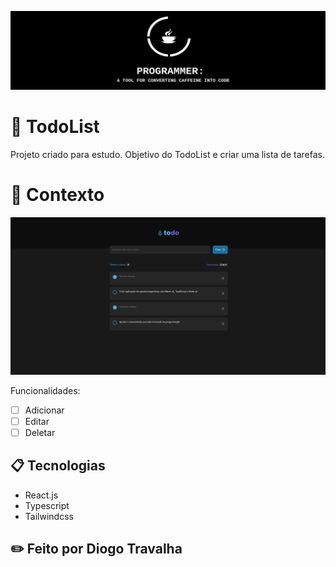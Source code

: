 ![Screenshot](banneradm.png)

# 🚀 TodoList

Projeto criado para estudo. Objetivo do TodoList e criar uma lista de tarefas.

# 🧠 Contexto

![Screenshot](todo.png)

Funcionalidades:

- [ ] Adicionar
- [ ] Editar
- [ ] Deletar

## 📋 Tecnologias

- React.js
- Typescript
- Tailwindcss

## ✏️ Feito por Diogo Travalha
